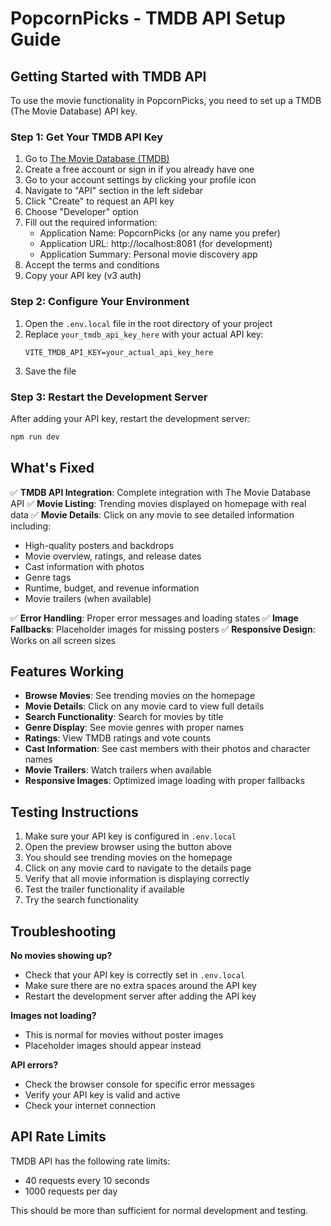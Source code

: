 # PopcornPicks - TMDB API Setup Guide

## Getting Started with TMDB API

To use the movie functionality in PopcornPicks, you need to set up a TMDB (The Movie Database) API key.

### Step 1: Get Your TMDB API Key

1. Go to [The Movie Database (TMDB)](https://www.themoviedb.org/)
2. Create a free account or sign in if you already have one
3. Go to your account settings by clicking your profile icon
4. Navigate to "API" section in the left sidebar
5. Click "Create" to request an API key
6. Choose "Developer" option
7. Fill out the required information:
   - Application Name: PopcornPicks (or any name you prefer)
   - Application URL: http://localhost:8081 (for development)
   - Application Summary: Personal movie discovery app
8. Accept the terms and conditions
9. Copy your API key (v3 auth)

### Step 2: Configure Your Environment

1. Open the `.env.local` file in the root directory of your project
2. Replace `your_tmdb_api_key_here` with your actual API key:
   ```
   VITE_TMDB_API_KEY=your_actual_api_key_here
   ```
3. Save the file

### Step 3: Restart the Development Server

After adding your API key, restart the development server:

```bash
npm run dev
```

## What's Fixed

✅ **TMDB API Integration**: Complete integration with The Movie Database API
✅ **Movie Listing**: Trending movies displayed on homepage with real data
✅ **Movie Details**: Click on any movie to see detailed information including:
   - High-quality posters and backdrops
   - Movie overview, ratings, and release dates
   - Cast information with photos
   - Genre tags
   - Runtime, budget, and revenue information
   - Movie trailers (when available)

✅ **Error Handling**: Proper error messages and loading states
✅ **Image Fallbacks**: Placeholder images for missing posters
✅ **Responsive Design**: Works on all screen sizes

## Features Working

- **Browse Movies**: See trending movies on the homepage
- **Movie Details**: Click on any movie card to view full details
- **Search Functionality**: Search for movies by title
- **Genre Display**: See movie genres with proper names
- **Ratings**: View TMDB ratings and vote counts
- **Cast Information**: See cast members with their photos and character names
- **Movie Trailers**: Watch trailers when available
- **Responsive Images**: Optimized image loading with proper fallbacks

## Testing Instructions

1. Make sure your API key is configured in `.env.local`
2. Open the preview browser using the button above
3. You should see trending movies on the homepage
4. Click on any movie card to navigate to the details page
5. Verify that all movie information is displaying correctly
6. Test the trailer functionality if available
7. Try the search functionality

## Troubleshooting

**No movies showing up?**
- Check that your API key is correctly set in `.env.local`
- Make sure there are no extra spaces around the API key
- Restart the development server after adding the API key

**Images not loading?**
- This is normal for movies without poster images
- Placeholder images should appear instead

**API errors?**
- Check the browser console for specific error messages
- Verify your API key is valid and active
- Check your internet connection

## API Rate Limits

TMDB API has the following rate limits:
- 40 requests every 10 seconds
- 1000 requests per day

This should be more than sufficient for normal development and testing.